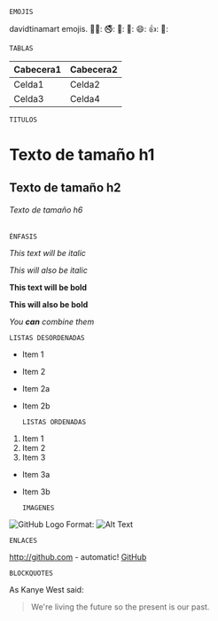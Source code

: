     EMOJIS
                                  
davidtinamart emojis.
🏴‍☠️: 🚭: 🦊: 🤡:
😄: 👍: 💯:

    TABLAS
    
Cabecera1 | Cabecera2
------------ | -------------
Celda1 | Celda2
Celda3 | Celda4

    TITULOS

# Texto de tamaño h1
## Texto de tamaño h2
###### Texto de tamaño h6

    ÉNFASIS  

*This text will be italic*

_This will also be italic_

**This text will be bold**

__This will also be bold__

*You **can** combine them*

    LISTAS DESORDENADAS

* Item 1
* Item 2
* Item 2a
* Item 2b
       
      LISTAS ORDENADAS

1. Item 1
2. Item 2
3. Item 3
* Item 3a
* Item 3b

      IMAGENES
                                  
![GitHub Logo](/images/logo.png)
Format: ![Alt Text](url)

    ENLACES
                                  
http://github.com - automatic!
[GitHub](http://github.com)

    BLOCKQUOTES
                                 
As Kanye West said:
> We're living the future so
> the present is our past.



